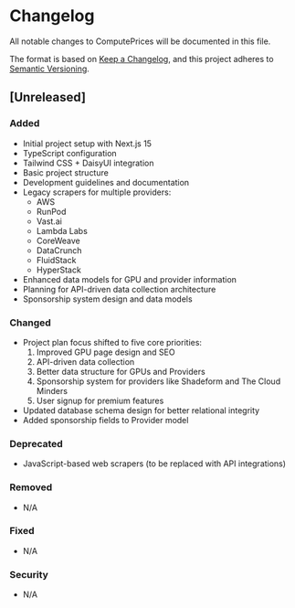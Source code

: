 # Changelog

All notable changes to ComputePrices will be documented in this file.

The format is based on [Keep a Changelog](https://keepachangelog.com/en/1.0.0/),
and this project adheres to [Semantic Versioning](https://semver.org/spec/v2.0.0.html).

## [Unreleased]

### Added
- Initial project setup with Next.js 15
- TypeScript configuration
- Tailwind CSS + DaisyUI integration
- Basic project structure
- Development guidelines and documentation
- Legacy scrapers for multiple providers:
  - AWS
  - RunPod
  - Vast.ai
  - Lambda Labs
  - CoreWeave
  - DataCrunch
  - FluidStack
  - HyperStack
- Enhanced data models for GPU and provider information
- Planning for API-driven data collection architecture
- Sponsorship system design and data models

### Changed
- Project plan focus shifted to five core priorities:
  1. Improved GPU page design and SEO
  2. API-driven data collection
  3. Better data structure for GPUs and Providers
  4. Sponsorship system for providers like Shadeform and The Cloud Minders
  5. User signup for premium features
- Updated database schema design for better relational integrity
- Added sponsorship fields to Provider model

### Deprecated
- JavaScript-based web scrapers (to be replaced with API integrations)

### Removed
- N/A

### Fixed
- N/A

### Security
- N/A 
